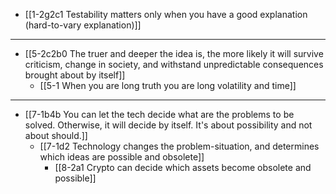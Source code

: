- [[1-2g2c1 Testability matters only when you have a good explanation (hard-to-vary explanation)]]
---
- [[5-2c2b0 The truer and deeper the idea is, the more likely it will survive criticism, change in society, and withstand unpredictable consequences brought about by itself]]
  - [[5-1 When you are long truth you are long volatility and time]]
---
- [[7-1b4b You can let the tech decide what are the problems to be solved. Otherwise, it will decide by itself. It's about possibility and not about should.]]
  - [[7-1d2 Technology changes the problem-situation, and determines which ideas are possible and obsolete]]
    - [[8-2a1 Crypto can decide which assets become obsolete and possible]]
